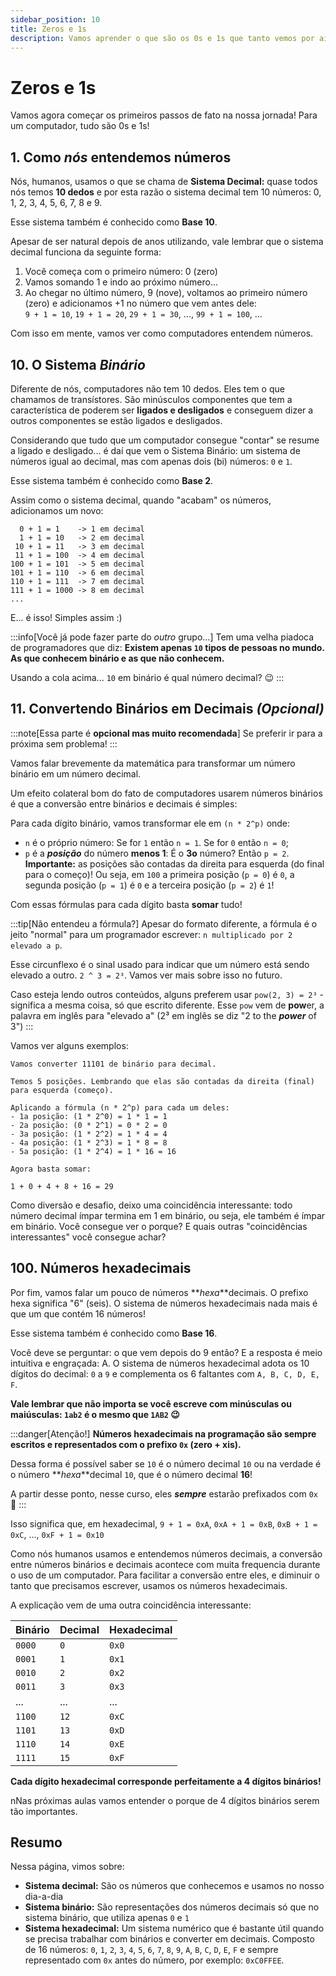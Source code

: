 ```yaml
---
sidebar_position: 10
title: Zeros e 1s
description: Vamos aprender o que são os 0s e 1s que tanto vemos por aí
---
```


# Zeros e 1s

Vamos agora começar os primeiros passos de fato na nossa jornada! Para um computador, tudo são 0s e 1s!

## 1. Como _nós_ entendemos números

Nós, humanos, usamos o que se chama de **Sistema Decimal:** quase todos nós temos **10 dedos** e por esta razão o sistema decimal tem 10 números: 0, 1, 2, 3, 4, 5, 6, 7, 8 e 9.

Esse sistema também é conhecido como **Base 10**.

Apesar de ser natural depois de anos utilizando, vale lembrar que o sistema decimal funciona da seguinte forma:

1. Você começa com o primeiro número: 0 (zero)
2. Vamos somando 1 e indo ao próximo número...
3. Ao chegar no último número, 9 (nove), voltamos ao primeiro número (zero) e adicionamos +1 no número que vem antes dele:<br/>`9 + 1 = 10`, `19 + 1 = 20`, `29 + 1 = 30`, ..., `99 + 1 = 100`, ...

Com isso em mente, vamos ver como computadores entendem números.

## 10. O Sistema _Binário_

Diferente de nós, computadores não tem 10 dedos. Eles tem o que chamamos de transístores. São minúsculos componentes que tem a característica de poderem ser **ligados e desligados** e conseguem dizer a outros componentes se estão ligados e desligados.

Considerando que tudo que um computador consegue "contar" se resume a ligado e desligado... é daí que vem o Sistema Binário: um sistema de números igual ao decimal, mas com apenas dois (bi) números: `0` e `1`.

Esse sistema também é conhecido como **Base 2**.

Assim como o sistema decimal, quando "acabam" os números, adicionamos um novo:

```text
  0 + 1 = 1    -> 1 em decimal
  1 + 1 = 10   -> 2 em decimal
 10 + 1 = 11   -> 3 em decimal
 11 + 1 = 100  -> 4 em decimal
100 + 1 = 101  -> 5 em decimal
101 + 1 = 110  -> 6 em decimal
110 + 1 = 111  -> 7 em decimal
111 + 1 = 1000 -> 8 em decimal
...
```

E... é isso! Simples assim :)

:::info[Você já pode fazer parte do *outro* grupo...]
Tem uma velha piadoca de programadores que diz: **Existem apenas `10` tipos de pessoas no mundo. As que conhecem binário e as que não conhecem.**

Usando a cola acima... `10` em binário é qual número decimal? 😉
:::

## 11. Convertendo Binários em Decimais _(Opcional)_

:::note[Essa parte é **opcional mas muito recomendada**]
Se preferir ir para a próxima sem problema!
:::

Vamos falar brevemente da matemática para transformar um número binário em um número decimal.

Um efeito colateral bom do fato de computadores usarem números binários é que a conversão entre binários e decimais é simples:

Para cada dígito binário, vamos transformar ele em `(n * 2^p)` onde:

-   `n` é o próprio número: Se for `1` então `n = 1`. Se for `0` então `n = 0`;
-   `p` é a **_posição_** do número **menos 1**: É o **3o** número? Então `p = 2`. **Importante:** as posições são contadas da direita para esquerda (do final para o começo)! Ou seja, em `100` a primeira posição (`p = 0`) é `0`, a segunda posição (`p = 1`) é `0` e a terceira posição (`p = 2`) é `1`!

Com essas fórmulas para cada dígito basta **somar** tudo!

:::tip[Não entendeu a fórmula?]
Apesar do formato diferente, a fórmula é o jeito "normal" para um programador escrever: `n multiplicado por 2 elevado a p`.

Esse circunflexo é o sinal usado para indicar que um número está sendo elevado a outro. `2 ^ 3 = 2³`. Vamos ver mais sobre isso no futuro.

Caso esteja lendo outros conteúdos, alguns preferem usar `pow(2, 3) = 2³` - significa a mesma coisa, só que escrito diferente. Esse `pow` vem de **pow**er, a palavra em inglês para "elevado a" (2³ em inglês se diz "2 to the **_power_** of 3")
:::

Vamos ver alguns exemplos:

```text
Vamos converter 11101 de binário para decimal.

Temos 5 posições. Lembrando que elas são contadas da direita (final) para esquerda (começo).

Aplicando a fórmula (n * 2^p) para cada um deles:
- 1a posição: (1 * 2^0) = 1 * 1 = 1
- 2a posição: (0 * 2^1) = 0 * 2 = 0
- 3a posição: (1 * 2^2) = 1 * 4 = 4
- 4a posição: (1 * 2^3) = 1 * 8 = 8
- 5a posição: (1 * 2^4) = 1 * 16 = 16

Agora basta somar:

1 + 0 + 4 + 8 + 16 = 29
```

Como diversão e desafio, deixo uma coincidência interessante: todo número decimal ímpar termina em 1 em binário, ou seja, ele também é ímpar em binário. Você consegue ver o porque? E quais outras "coincidências interessantes" você consegue achar?

## 100. Números hexadecimais

Por fim, vamos falar um pouco de números **_hexa_**decimais. O prefixo hexa significa "6" (seis). O sistema de números hexadecimais nada mais é que um que contém 16 números!

Esse sistema também é conhecido como **Base 16**.

Você deve se perguntar: o que vem depois do 9 então? E a resposta é meio intuitiva e engraçada: A. O sistema de números hexadecimal adota os 10 dígitos do decimal: `0` a `9` e complementa os 6 faltantes com `A, B, C, D, E, F`.

**Vale lembrar que não importa se você escreve com minúsculas ou maiúsculas: `1ab2` é o mesmo que `1AB2` 😉**

:::danger[Atenção!]
**Números hexadecimais na programação são sempre escritos e representados com o prefixo `0x` (zero + xis).**

Dessa forma é possível saber se `10` é o número decimal `10` ou na verdade é o número **_hexa_**decimal `10`, que é o número decimal **16**!

A partir desse ponto, nesse curso, eles ***sempre*** estarão prefixados com `0x` 👀
:::

Isso significa que, em hexadecimal, `9 + 1 = 0xA`, `0xA + 1 = 0xB`, `0xB + 1 = 0xC`, ..., `0xF + 1 = 0x10`

Como nós humanos usamos e entendemos números decimais, a conversão entre números binários e decimais acontece com muita frequencia durante o uso de um computador. Para facilitar a conversão entre eles, e diminuir o tanto que precisamos escrever, usamos os números hexadecimais.

A explicação vem de uma outra coincidência interessante:

| Binário | Decimal | Hexadecimal |
| ------- | ------- | ----------- |
| `0000`  | `0`     | `0x0`       |
| `0001`  | `1`     | `0x1`       |
| `0010`  | `2`     | `0x2`       |
| `0011`  | `3`     | `0x3`       |
| ...     | ...     | ...         |
| `1100`  | `12`    | `0xC`       |
| `1101`  | `13`    | `0xD`       |
| `1110`  | `14`    | `0xE`       |
| `1111`  | `15`    | `0xF`       |

**Cada dígito hexadecimal corresponde perfeitamente a 4 dígitos binários!**

nNas próximas aulas vamos entender o porque de 4 dígitos binários serem tão importantes.

## Resumo

Nessa página, vimos sobre:

* **Sistema decimal:** São os números que conhecemos e usamos no nosso dia-a-dia
* **Sistema binário:** São representações dos números decimais só que no sistema binário, que utiliza apenas `0` e `1`
* **Sistema hexadecimal:** Um sistema numérico que é bastante útil quando se precisa trabalhar com binários e converter em decimais. Composto de 16 números: `0`, `1`, `2`, `3`, `4`, `5`, `6`, `7`, `8`, `9`, `A`, `B`, `C`, `D`, `E`, `F` e sempre representado com `0x` antes do número, por exemplo: `0xC0FFEE`.
